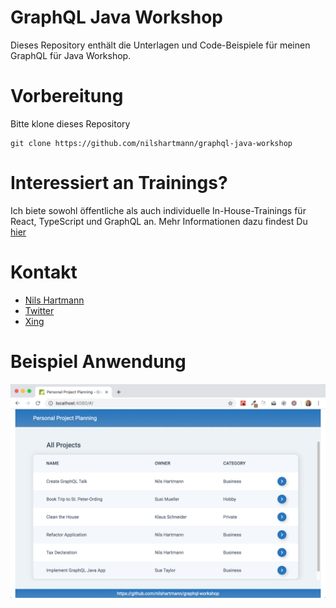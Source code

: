 # GraphQL Java Workshop

Dieses Repository enthält die Unterlagen und Code-Beispiele für meinen GraphQL für Java Workshop.

# Vorbereitung

Bitte klone dieses Repository

```
git clone https://github.com/nilshartmann/graphql-java-workshop
```

# Interessiert an Trainings?

Ich biete sowohl öffentliche als auch individuelle In-House-Trainings für React, TypeScript und GraphQL an.
Mehr Informationen dazu findest Du [hier](https://nilshartmann.net/react-workshops)

# Kontakt

- [Nils Hartmann](https://nilshartmann.net)
- [Twitter](https://twitter.com/nilshartmann)
- [Xing](https://www.xing.com/profile/Nils_Hartmann2)

# Beispiel Anwendung

![Greeting App](screenshot-example-app.png)
